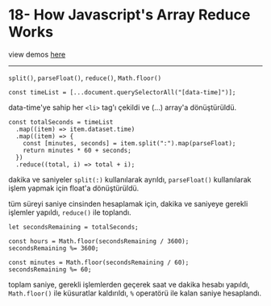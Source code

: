# 18- How Javascript's Array Reduce Works

view demos [here](https://bayirdan.github.io/javascript30/18-how-javascript-array-reduce-works/index.html)

---

`split()`, `parseFloat()`, `reduce()`, `Math.floor()`

```
const timeList = [...document.querySelectorAll("[data-time]")];
```

data-time'ye sahip her `<li>` tag'ı çekildi ve (...) array'a dönüştürüldü.

```
const totalSeconds = timeList
  .map((item) => item.dataset.time)
  .map((item) => {
    const [minutes, seconds] = item.split(":").map(parseFloat);
    return minutes * 60 + seconds;
  })
  .reduce((total, i) => total + i);
```

dakika ve saniyeler `split(:)` kullanılarak ayrıldı, `parseFloat()` kullanılarak işlem yapmak için float'a dönüştürüldü.

tüm süreyi saniye cinsinden hesaplamak için, dakika ve saniyeye gerekli işlemler yapıldı, `reduce()` ile toplandı.

```
let secondsRemaining = totalSeconds;

const hours = Math.floor(secondsRemaining / 3600);
secondsRemaining %= 3600;

const minutes = Math.floor(secondsRemaining / 60);
secondsRemaining %= 60;
```

toplam saniye, gerekli işlemlerden geçerek saat ve dakika hesabı yapıldı, `Math.floor()` ile küsuratlar kaldırıldı, `%` operatörü ile kalan saniye hesaplandı.
